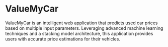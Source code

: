 # ValueMyCar
ValueMyCar is an intelligent web application that predicts used car prices based on multiple input parameters. Leveraging advanced machine learning techniques and a stacking model architecture, this application provides users with accurate price estimations for their vehicles.
